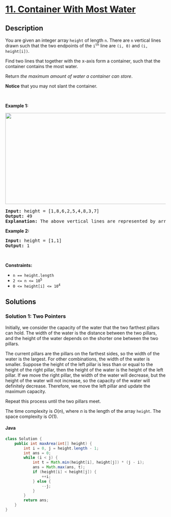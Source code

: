 # [11. Container With Most Water](https://leetcode.com/problems/container-with-most-water)


## Description

<!-- description:start -->

<p>You are given an integer array <code>height</code> of length <code>n</code>. There are <code>n</code> vertical lines drawn such that the two endpoints of the <code>i<sup>th</sup></code> line are <code>(i, 0)</code> and <code>(i, height[i])</code>.</p>

<p>Find two lines that together with the x-axis form a container, such that the container contains the most water.</p>

<p>Return <em>the maximum amount of water a container can store</em>.</p>

<p><strong>Notice</strong> that you may not slant the container.</p>

<p>&nbsp;</p>
<p><strong class="example">Example 1:</strong></p>
<img alt="" src="https://fastly.jsdelivr.net/gh/doocs/leetcode@main/solution/0000-0099/0011.Container%20With%20Most%20Water/images/question_11.jpg" style="width: 600px; height: 287px;" />
<pre>
<strong>Input:</strong> height = [1,8,6,2,5,4,8,3,7]
<strong>Output:</strong> 49
<strong>Explanation:</strong> The above vertical lines are represented by array [1,8,6,2,5,4,8,3,7]. In this case, the max area of water (blue section) the container can contain is 49.
</pre>

<p><strong class="example">Example 2:</strong></p>

<pre>
<strong>Input:</strong> height = [1,1]
<strong>Output:</strong> 1
</pre>

<p>&nbsp;</p>
<p><strong>Constraints:</strong></p>

<ul>
	<li><code>n == height.length</code></li>
	<li><code>2 &lt;= n &lt;= 10<sup>5</sup></code></li>
	<li><code>0 &lt;= height[i] &lt;= 10<sup>4</sup></code></li>
</ul>

<!-- description:end -->

## Solutions

<!-- solution:start -->

### Solution 1: Two Pointers

Initially, we consider the capacity of the water that the two farthest pillars can hold. The width of the water is the distance between the two pillars, and the height of the water depends on the shorter one between the two pillars.

The current pillars are the pillars on the farthest sides, so the width of the water is the largest. For other combinations, the width of the water is smaller. Suppose the height of the left pillar is less than or equal to the height of the right pillar, then the height of the water is the height of the left pillar. If we move the right pillar, the width of the water will decrease, but the height of the water will not increase, so the capacity of the water will definitely decrease. Therefore, we move the left pillar and update the maximum capacity.

Repeat this process until the two pillars meet.

The time complexity is $O(n)$, where $n$ is the length of the array `height`. The space complexity is $O(1)$.

<!-- tabs:start -->


#### Java

```java
class Solution {
    public int maxArea(int[] height) {
        int i = 0, j = height.length - 1;
        int ans = 0;
        while (i < j) {
            int t = Math.min(height[i], height[j]) * (j - i);
            ans = Math.max(ans, t);
            if (height[i] < height[j]) {
                ++i;
            } else {
                --j;
            }
        }
        return ans;
    }
}
```